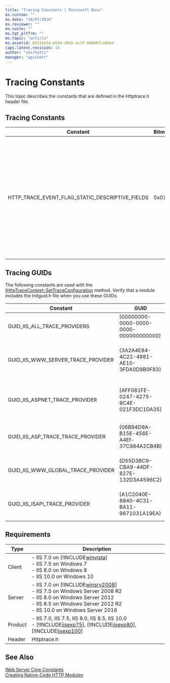 ```yaml
---
title: "Tracing Constants | Microsoft Docs"
ms.custom: ""
ms.date: "10/07/2016"
ms.reviewer: ""
ms.suite: ""
ms.tgt_pltfrm: ""
ms.topic: "article"
ms.assetid: 03514e54-e634-49d2-ac3f-08866fca03ee
caps.latest.revision: 14
author: "shirhatti"
manager: "wpickett"
---
```

# Tracing Constants
This topic describes the constants that are defined in the Httptrace.h header file.  
  
## Tracing Constants  
  
|Constant|Bitmask|Description|  
|--------------|-------------|-----------------|  
|HTTP_TRACE_EVENT_FLAG_STATIC_DESCRIPTIVE_FIELDS|0x01|If the `dwFlags` member of an [HTTP_TRACE_EVENT](../../web-development-reference\native-code-api-reference/http-trace-event-structure.md) structure is set to this value, indicates that the `pProviderGuid`, `pAreaGuid`, and `pszEventName` members of that structure, as well as the `pszName` and `pszDescription` members in each [HTTP_TRACE_EVENT_ITEM](../../web-development-reference\native-code-api-reference/http-trace-event-item-structure.md) element of that structure, are `static`. In this case, the memory for all of these members is available and immutable for the lifetime of the process and, therefore, does not ever need to be copied.|  
  
## Tracing GUIDs  
 The following constants are used with the [IHttpTraceContext::SetTraceConfiguration](../../web-development-reference\native-code-api-reference/ihttptracecontext-settraceconfiguration-method.md) method. Verify that a module includes the Initguid.h file when you use these GUIDs.  
  
|Constant|GUID|Description|  
|--------------|----------|-----------------|  
|GUID_IIS_ALL_TRACE_PROVIDERS|{00000000-0000-0000-0000-000000000000}|Indicates that a module listens for events from all providers.|  
|GUID_IIS_WWW_SERVER_TRACE_PROVIDER|{3A2A4E84-4C21-4981-AE10-3FDA0D9B0F83}|Indicates that a module listens for events from only the provider for World Wide Web (WWW) server tracing.|  
|GUID_IIS_ASPNET_TRACE_PROVIDER|{AFF081FE-0247-4275-9C4E-021F3DC1DA35}|Indicates that a module listens for events from only the provider for [!INCLUDE[vstecasp](../../wmi-provider/includes/vstecasp-md.md)] tracing.|  
|GUID_IIS_ASP_TRACE_TRACE_PROVIDER|{06B94D9A-B15E-456E-A4Ef-37C984A2CB4B}|Indicates that a module listens for events from only the provider for ASP tracing.|  
|GUID_IIS_WWW_GLOBAL_TRACE_PROVIDER|{D55D3BC9-CBA9-44DF-827E-132D3A4596C2}|Indicates that a module listens for events from only the provider for global tracing.|  
|GUID_IIS_ISAPI_TRACE_PROVIDER|{A1C2040E-8840-4C31-BA11-9871031A19EA}|Indicates that a module listens for events from only the provider for ISAPI tracing.|  
  
## Requirements  
  
|Type|Description|  
|----------|-----------------|  
|Client|-   IIS 7.0 on [!INCLUDE[winvista](../../wmi-provider/includes/winvista-md.md)]<br />-   IIS 7.5 on Windows 7<br />-   IIS 8.0 on Windows 8<br />-   IIS 10.0 on Windows 10|  
|Server|-   IIS 7.0 on [!INCLUDE[winsrv2008](../../wmi-provider/includes/winsrv2008-md.md)]<br />-   IIS 7.5 on Windows Server 2008 R2<br />-   IIS 8.0 on Windows Server 2012<br />-   IIS 8.5 on Windows Server 2012 R2<br />-   IIS 10.0 on Windows Server 2016|  
|Product|-   IIS 7.0, IIS 7.5, IIS 8.0, IIS 8.5, IIS 10.0<br />-   [!INCLUDE[iisexp75](../../web-development-reference/native-code-api-reference/includes/iisexp75-md.md)], [!INCLUDE[iisexp80](../../web-development-reference/native-code-api-reference/includes/iisexp80-md.md)], [!INCLUDE[iisexp100](../../web-development-reference/native-code-api-reference/includes/iisexp100-md.md)]|  
|Header|Httptrace.h|  
  
## See Also  
 [Web Server Core Constants](../../web-development-reference\native-code-api-reference/web-server-core-constants.md)   
 [Creating Native-Code HTTP Modules](../../web-development-reference\native-code-development-overview\creating-native-code-http-modules.md)
